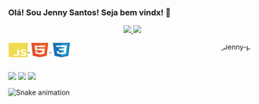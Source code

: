 ### Olá! Sou Jenny Santos! Seja bem vindx! 👋

<div align="center">
  <a href="https://github.com/jnyhs">
  <img height="140em" src="https://github-readme-stats.vercel.app/api?username=jnyhs&show_icons=true&theme=dracula&include_all_commits=true&count_private=true"/>
  <img height="140em" src="https://github-readme-stats.vercel.app/api/top-langs/?username=jnyhs&layout=compact&langs_count=7&theme=dracula"/>
</div>
<div style="display: inline_block"><br>
  <img align="center" alt="Jenny-Js" height="30" width="40" src="https://raw.githubusercontent.com/devicons/devicon/master/icons/javascript/javascript-plain.svg">
  <img align="center" alt="Jenny-HTML" height="30" width="40" src="https://raw.githubusercontent.com/devicons/devicon/master/icons/html5/html5-original.svg">
  <img align="center" alt="Jenny-CSS" height="30" width="40" src="https://raw.githubusercontent.com/devicons/devicon/master/icons/css3/css3-original.svg">
  <img align="right" alt="Jenny-pic" height="150" style="border-radius:50px;" src="https://media.discordapp.net/attachments/976236972702044231/997865304011059372/download20220706105952.png?width=473&height=473">
</div>
  
  ##
 
<div> 
   <a href="https://instagram.com/jnnysantos" target="_blank"><img src="https://img.shields.io/badge/-Instagram-%23E4405F?style=for-the-badge&logo=instagram&logoColor=white" target="_blank"></a>
  <a href = "mailto:jennyhaner@gmail.com"><img src="https://img.shields.io/badge/-Gmail-%23333?style=for-the-badge&logo=gmail&logoColor=white" target="_blank"></a>
  <a href="https://www.linkedin.com/in/jenniferhsantos" target="_blank"><img src="https://img.shields.io/badge/-LinkedIn-%230077B5?style=for-the-badge&logo=linkedin&logoColor=white" target="_blank"></a> 
 
  ![Snake animation](https://github.com/jnyhs/jnyhs/blob/output/github-contribution-grid-snake.svg)
 
</div>
